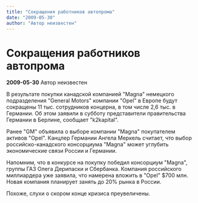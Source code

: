 ```yaml
---
title: "Сокращения работников автопрома"
date: "2009-05-30"
author: "Автор неизвестен"
---
```


# Сокращения работников автопрома

**2009-05-30** Автор неизвестен

В результате покупки канадской компанией "Magna" немецкого подразделения "General Motors" компании "Opel" в Европе будут сокращены 11 тыс. сотрудников концерна, в том числе 2,6 тыс. в Германии. Об этом заявили в субботу представители правительства Германии в Берлине, сообщает "k2kapital".

Ранее "GM" объявила о выборе компании "Magna" покупателем активов "Opel". Канцлер Германии Ангела Меркель считает, что выбор российско-канадского консорциума "Magna" может углубить экономические связи России и Германии.

Напомним, что в конкурсе на покупку победил консорциум "Magna", группы ГАЗ Олега Дерипаски и Сбербанка. Компания российского миллиардера уже заявила, что намерена вложить в "Opel" $700 млн. Новая компания планирует занять до 20% рынка в России.

Похоже, слухи о скором конце кризиса преувеличены.